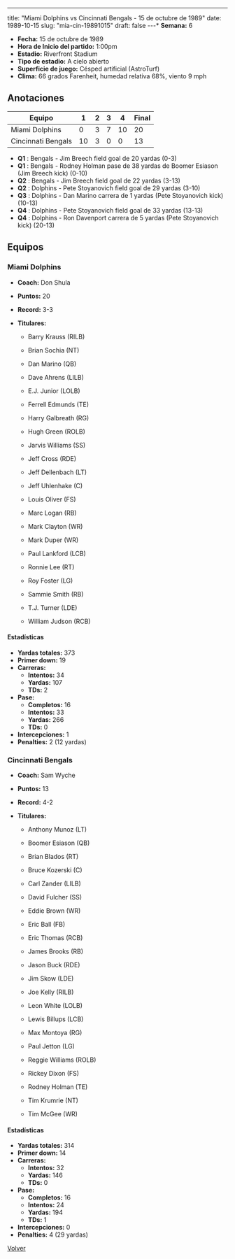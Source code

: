 ---
title: "Miami Dolphins vs Cincinnati Bengals - 15 de octubre de 1989"
date: 1989-10-15
slug: "mia-cin-19891015"
draft: false
---* **Semana:** 6
* **Fecha:** 15 de octubre de 1989
* **Hora de Inicio del partido:** 1:00pm
* **Estadio:** Riverfront Stadium
* **Tipo de estadio:** A cielo abierto
* **Superficie de juego:** Césped artificial (AstroTurf)
* **Clima:** 66 grados Farenheit, humedad relativa 68%, viento 9 mph




## Anotaciones
| Equipo | 1 | 2 | 3 | 4 | Final |
|--------|---|---|---|---|-------|
| Miami Dolphins  | 0 | 3 | 7 | 10  | 20 |
| Cincinnati Bengals  | 10 | 3 | 0 | 0  | 13 |
* **Q1** : Bengals - Jim Breech field goal de 20 yardas (0-3)
* **Q1** : Bengals - Rodney Holman pase de 38 yardas de Boomer Esiason (Jim Breech kick) (0-10)
* **Q2** : Bengals - Jim Breech field goal de 22 yardas (3-13)
* **Q2** : Dolphins - Pete Stoyanovich field goal de 29 yardas (3-10)
* **Q3** : Dolphins - Dan Marino carrera de 1 yardas (Pete Stoyanovich kick) (10-13)
* **Q4** : Dolphins - Pete Stoyanovich field goal de 33 yardas (13-13)
* **Q4** : Dolphins - Ron Davenport carrera de 5 yardas (Pete Stoyanovich kick) (20-13)


## Equipos


### Miami Dolphins
* **Coach:** Don Shula
* **Puntos:** 20
* **Record:** 3-3
* **Titulares:** 

  * Barry Krauss (RILB) 

  * Brian Sochia (NT) 

  * Dan Marino (QB) 

  * Dave Ahrens (LILB) 

  * E.J. Junior (LOLB) 

  * Ferrell Edmunds (TE) 

  * Harry Galbreath (RG) 

  * Hugh Green (ROLB) 

  * Jarvis Williams (SS) 

  * Jeff Cross (RDE) 

  * Jeff Dellenbach (LT) 

  * Jeff Uhlenhake (C) 

  * Louis Oliver (FS) 

  * Marc Logan (RB) 

  * Mark Clayton (WR) 

  * Mark Duper (WR) 

  * Paul Lankford (LCB) 

  * Ronnie Lee (RT) 

  * Roy Foster (LG) 

  * Sammie Smith (RB) 

  * T.J. Turner (LDE) 

  * William Judson (RCB) 

#### Estadísticas
* **Yardas totales:** 373
* **Primer down:** 19
* **Carreras:**
  * **Intentos:** 34
  * **Yardas:** 107
  * **TDs:** 2
* **Pase:**
  * **Completos:** 16
  * **Intentos:** 33
  * **Yardas:** 266
  * **TDs:** 0
* **Intercepciones:** 1
* **Penalties:** 2 (12 yardas)

### Cincinnati Bengals
* **Coach:** Sam Wyche
* **Puntos:** 13
* **Record:** 4-2
* **Titulares:** 

  * Anthony Munoz (LT) 

  * Boomer Esiason (QB) 

  * Brian Blados (RT) 

  * Bruce Kozerski (C) 

  * Carl Zander (LILB) 

  * David Fulcher (SS) 

  * Eddie Brown (WR) 

  * Eric Ball (FB) 

  * Eric Thomas (RCB) 

  * James Brooks (RB) 

  * Jason Buck (RDE) 

  * Jim Skow (LDE) 

  * Joe Kelly (RILB) 

  * Leon White (LOLB) 

  * Lewis Billups (LCB) 

  * Max Montoya (RG) 

  * Paul Jetton (LG) 

  * Reggie Williams (ROLB) 

  * Rickey Dixon (FS) 

  * Rodney Holman (TE) 

  * Tim Krumrie (NT) 

  * Tim McGee (WR) 

#### Estadísticas
* **Yardas totales:** 314
* **Primer down:** 14
* **Carreras:**
  * **Intentos:** 32
  * **Yardas:** 146
  * **TDs:** 0
* **Pase:**
  * **Completos:** 16
  * **Intentos:** 24
  * **Yardas:** 194
  * **TDs:** 1
* **Intercepciones:** 0
* **Penalties:** 4 (29 yardas)


[Volver](/historia/1989)
